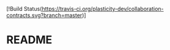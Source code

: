[!Build Status(https://travis-ci.org/plasticity-dev/collaboration-contracts.svg?branch=master)]
# README
